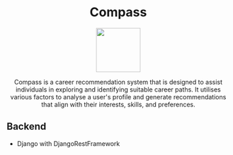 <h1 align=center>Compass</h1>

<p align=center>
<img src="https://static.wikia.nocookie.net/minecraft_gamepedia/images/b/b3/Compass_JE3_BE3.gif/revision/latest/thumbnail/width/360/height/360?cb=20201125191224" width="100" />
</p>

<p align=center>
Compass is a career recommendation system that is designed to assist individuals in exploring and identifying suitable career paths. It utilises various factors to analyse a user's profile and generate recommendations that align with their interests, skills, and preferences.
</p>

<h2>Backend</h2>
<ul> 
<li>Django with DjangoRestFramework</li>
</ul>